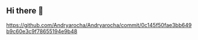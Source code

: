 ## Hi there 👋          

https://github.com/Andryarocha/Andryarocha/commit/0c145f50fae3bb649b9c60e3c9f78655194e9b48  

<!--
**Andryarocha/Andryarocha** is a ✨ _special_ ✨ repository because its `README.md` (this file) appears on your GitHub profile.

Here are some ideas to get you started:

- 🌱 I’m currently learning about Inteligence Artificial and copilot
- 😄 Pronouns: she / her
-->
